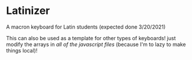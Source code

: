 # Latinizer
A macron keyboard for Latin students (expected done 3/20/2021)

This can also be used as a template for other types of keyboards! just modify the arrays in *all of the javascript files* (because I'm to lazy to make things local)!
